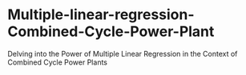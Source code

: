 # Multiple-linear-regression-Combined-Cycle-Power-Plant
Delving into the Power of Multiple Linear Regression in the Context of Combined Cycle Power Plants
